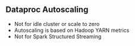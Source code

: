 ## Dataproc Autoscaling
- Not for idle cluster or scale to zero
- Autoscaling is based on Hadoop YARN metrics
- Not for Spark Structured Streaming